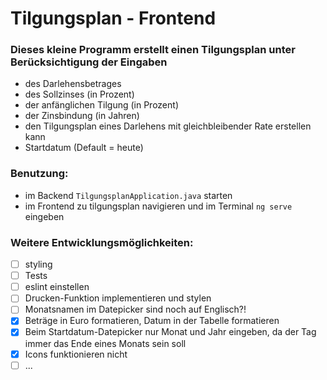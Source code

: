 # Tilgungsplan - Frontend

### Dieses kleine Programm erstellt einen Tilgungsplan unter Berücksichtigung der Eingaben
- des Darlehensbetrages
- des Sollzinses (in Prozent)
- der anfänglichen Tilgung (in Prozent)
- der Zinsbindung (in Jahren)
- den Tilgungsplan eines Darlehens mit gleichbleibender Rate erstellen kann
- Startdatum (Default = heute)

### Benutzung:
- im Backend ```TilgungsplanApplication.java``` starten
- im Frontend zu tilgungsplan navigieren und im Terminal ```ng serve``` eingeben

### Weitere Entwicklungsmöglichkeiten:
- [ ] styling
- [ ] Tests
- [ ] eslint einstellen
- [ ] Drucken-Funktion implementieren und stylen
- [ ] Monatsnamen im Datepicker sind noch auf Englisch?!
- [x] Beträge in Euro formatieren, Datum in der Tabelle formatieren
- [x] Beim Startdatum-Datepicker nur Monat und Jahr eingeben, da der Tag immer das Ende eines Monats sein soll
- [x] Icons funktionieren nicht
- [ ] ...